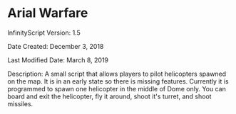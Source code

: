 # Arial Warfare

InfinityScript Version: 1.5

Date Created: December 3, 2018

Last Modified Date: March 8, 2019

Description:
A small script that allows players to pilot helicopters spawned on the map. It is in an early state so there is missing features. Currently it is programmed to spawn one helicopter in the middle of Dome only. You can board and exit the helicopter, fly it around, shoot it's turret, and shoot missiles.
